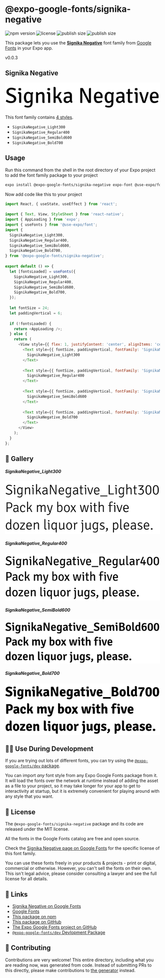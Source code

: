 # @expo-google-fonts/signika-negative

![npm version](https://flat.badgen.net/npm/v/@expo-google-fonts/signika-negative)
![license](https://flat.badgen.net/github/license/expo/google-fonts)
![publish size](https://flat.badgen.net/packagephobia/install/@expo-google-fonts/signika-negative)
![publish size](https://flat.badgen.net/packagephobia/publish/@expo-google-fonts/signika-negative)

This package lets you use the [**Signika Negative**](https://fonts.google.com/specimen/Signika+Negative) font family from [Google Fonts](https://fonts.google.com/) in your Expo app.

v0.0.3

## Signika Negative

![Signika Negative](./font-family.png)

This font family contains [4 styles](#-gallery).

- `SignikaNegative_Light300`
- `SignikaNegative_Regular400`
- `SignikaNegative_SemiBold600`
- `SignikaNegative_Bold700`

## Usage

Run this command from the shell in the root directory of your Expo project to add the font family package to your project
```sh
expo install @expo-google-fonts/signika-negative expo-font @use-expo/font
```

Now add code like this to your project
```js
import React, { useState, useEffect } from 'react';

import { Text, View, StyleSheet } from 'react-native';
import { AppLoading } from 'expo';
import { useFonts } from '@use-expo/font';
import {
  SignikaNegative_Light300,
  SignikaNegative_Regular400,
  SignikaNegative_SemiBold600,
  SignikaNegative_Bold700,
} from '@expo-google-fonts/signika-negative';

export default () => {
  let [fontsLoaded] = useFonts({
    SignikaNegative_Light300,
    SignikaNegative_Regular400,
    SignikaNegative_SemiBold600,
    SignikaNegative_Bold700,
  });

  let fontSize = 24;
  let paddingVertical = 6;

  if (!fontsLoaded) {
    return <AppLoading />;
  } else {
    return (
      <View style={{ flex: 1, justifyContent: 'center', alignItems: 'center' }}>
        <Text style={{ fontSize, paddingVertical, fontFamily: 'SignikaNegative_Light300' }}>
          SignikaNegative_Light300
        </Text>

        <Text style={{ fontSize, paddingVertical, fontFamily: 'SignikaNegative_Regular400' }}>
          SignikaNegative_Regular400
        </Text>

        <Text style={{ fontSize, paddingVertical, fontFamily: 'SignikaNegative_SemiBold600' }}>
          SignikaNegative_SemiBold600
        </Text>

        <Text style={{ fontSize, paddingVertical, fontFamily: 'SignikaNegative_Bold700' }}>
          SignikaNegative_Bold700
        </Text>
      </View>
    );
  }
};

```

## 🔡 Gallery

##### SignikaNegative_Light300
![SignikaNegative_Light300](./8a98587d6b5889382e0756db0404bae7fab53cd05d1ed3acfe5d2e92ce054710.ttf.png)

##### SignikaNegative_Regular400
![SignikaNegative_Regular400](./4dafecef4dffed68c6467a6368c16342c151a400ebf2e1d10c208843e0f7f4f2.ttf.png)

##### SignikaNegative_SemiBold600
![SignikaNegative_SemiBold600](./00703f7e2d564d97ed7ae01055939e32779956267e52d2c91697d4c58571d0a3.ttf.png)

##### SignikaNegative_Bold700
![SignikaNegative_Bold700](./49c7f19df1afc9e1068c8860087405401cf9a4d406cfc46b15013bbb95ecb2e4.ttf.png)


## 👩‍💻 Use During Development

If you are trying out lots of different fonts, you can try using the [`@expo-google-fonts/dev` package](https://github.com/expo/google-fonts/tree/master/font-packages/dev#readme).

You can import *any* font style from any Expo Google Fonts package from it. It will load the fonts
over the network at runtime instead of adding the asset as a file to your project, so it may take longer
for your app to get to interactivity at startup, but it is extremely convenient
for playing around with any style that you want.

## 📖 License

The `@expo-google-fonts/signika-negative` package and its code are released under the MIT license.

All the fonts in the Google Fonts catalog are free and open source.

Check the [Signika Negative page on Google Fonts](https://fonts.google.com/specimen/Signika+Negative) for the specific license of this font family.

You can use these fonts freely in your products & projects - print or digital, commercial or otherwise. However, you can't sell the fonts on their own. This isn't legal advice, please consider consulting a lawyer and see the full license for all details.

## 🔗 Links

- [Signika Negative on Google Fonts](https://fonts.google.com/specimen/Signika+Negative)
- [Google Fonts](https://fonts.google.com/)
- [This package on npm](https://www.npmjs.com/package/@expo-google-fonts/signika-negative)
- [This package on GitHub](https://github.com/expo/google-fonts/tree/master/font-packages/signika-negative)
- [The Expo Google Fonts project on GitHub](https://github.com/expo/google-fonts)
- [`@expo-google-fonts/dev` Devlopment Package](https://github.com/expo/google-fonts/tree/master/font-packages/dev)


## 🤝 Contributing

Contributions are very welcome! This entire directory, including what you are reading now, was generated from code. Instead of submitting PRs to this directly, please make contributions to [the generator](https://github.com/expo/google-fonts/tree/master/packages/generator) instead.

